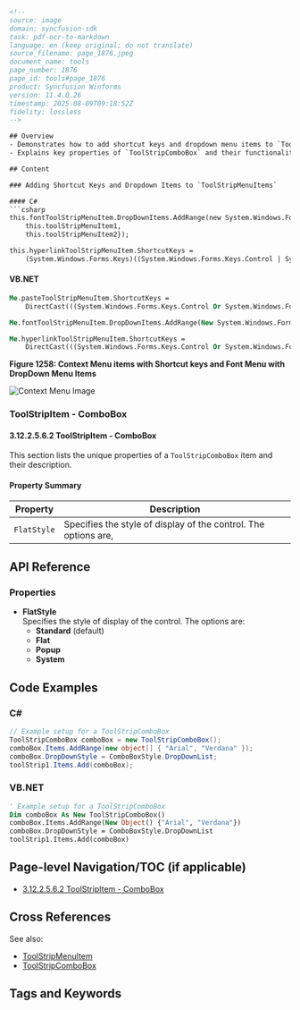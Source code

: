 ```html
<!-- 
source: image
domain: syncfusion-sdk
task: pdf-ocr-to-markdown
language: en (keep original; do not translate)
source_filename: page_1876.jpeg
document_name: tools
page_number: 1876
page_id: tools#page_1876
product: Syncfusion Winforms
version: 11.4.0.26
timestamp: 2025-08-09T09:18:52Z
fidelity: lossless
-->

## Overview
- Demonstrates how to add shortcut keys and dropdown menu items to `ToolStripMenuItems`.
- Explains key properties of `ToolStripComboBox` and their functionality.

## Content

### Adding Shortcut Keys and Dropdown Items to `ToolStripMenuItems`

#### C#
```csharp
this.fontToolStripMenuItem.DropDownItems.AddRange(new System.Windows.Forms.ToolStripItem[] {
    this.toolStripMenuItem1,
    this.toolStripMenuItem2});

this.hyperlinkToolStripMenuItem.ShortcutKeys =
    (System.Windows.Forms.Keys)((System.Windows.Forms.Keys.Control | System.Windows.Forms.Keys.C));
```

#### VB.NET
```vb
Me.pasteToolStripMenuItem.ShortcutKeys =
    DirectCast(((System.Windows.Forms.Keys.Control Or System.Windows.Forms.Keys.B)), System.Windows.Forms.Keys)

Me.fontToolStripMenuItem.DropDownItems.AddRange(New System.Windows.Forms.ToolStripItem() {Me.toolStripMenuItem1, Me.toolStripMenuItem2})

Me.hyperlinkToolStripMenuItem.ShortcutKeys =
    DirectCast(((System.Windows.Forms.Keys.Control Or System.Windows.Forms.Keys.C)), System.Windows.Forms.Keys)
```

**Figure 1258: Context Menu items with Shortcut keys and Font Menu with DropDown Menu Items**

![Context Menu Image](https://via.placeholder.com/497x284)

### ToolStripItem - ComboBox

#### 3.12.2.5.6.2 ToolStripItem - ComboBox

This section lists the unique properties of a `ToolStripComboBox` item and their description.

#### Property Summary

| Property    | Description                                                                 |
|-------------|-----------------------------------------------------------------------------|
| `FlatStyle` | Specifies the style of display of the control. The options are, |

## API Reference

### Properties

- **FlatStyle**  
  Specifies the style of display of the control. The options are:
  - **Standard** (default)
  - **Flat**
  - **Popup**
  - **System**

## Code Examples

### C#

```csharp
// Example setup for a ToolStripComboBox
ToolStripComboBox comboBox = new ToolStripComboBox();
comboBox.Items.AddRange(new object[] { "Arial", "Verdana" });
comboBox.DropDownStyle = ComboBoxStyle.DropDownList;
toolStrip1.Items.Add(comboBox);
```

### VB.NET

```vb
' Example setup for a ToolStripComboBox
Dim comboBox As New ToolStripComboBox()
comboBox.Items.AddRange(New Object() {"Arial", "Verdana"})
comboBox.DropDownStyle = ComboBoxStyle.DropDownList
toolStrip1.Items.Add(comboBox)
```

## Page-level Navigation/TOC (if applicable)

- [3.12.2.5.6.2 ToolStripItem - ComboBox](#3.12.2.5.6.2-toolstripitem--combobox)

## Cross References

See also:
- [ToolStripMenuItem](#tsmenutoolstripmenuitem)
- [ToolStripComboBox](#tscombobox)

## Tags and Keywords
<!-- tags: [winforms, toolsstrip, toolstripitem, toolstripcombobox, fontstyle, shortcutkeys] keywords: [menudropdown, contextmenu, flatstyle, displaystyle, systemstyle, dataversion] -->
```